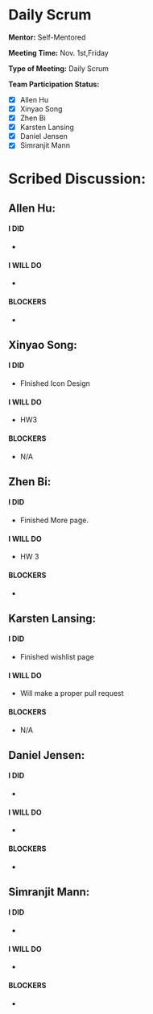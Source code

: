 # Daily Scrum

**Mentor:** Self-Mentored

**Meeting Time:** Nov. 1st,Friday

**Type of Meeting:** Daily Scrum

**Team Participation Status:** 
- [x] Allen Hu 
- [x] Xinyao Song 
- [x] Zhen Bi 
- [x] Karsten Lansing 
- [x] Daniel Jensen 
- [x] Simranjit Mann 

# **Scribed Discussion:**

## **Allen Hu:**  
#### **I DID**  
- 

#### **I WILL DO**  
- 

#### **BLOCKERS**  
- 

## **Xinyao Song:**  
#### **I DID**  
- FInished Icon Design

#### **I WILL DO**  
- HW3

#### **BLOCKERS**  
- N/A

## **Zhen Bi:**  
#### **I DID**  
- Finished More page.

#### **I WILL DO**  
- HW 3

#### **BLOCKERS**  
- 

## **Karsten Lansing:**  
#### **I DID**  
- Finished wishlist page

#### **I WILL DO**  
- Will make a proper pull request

#### **BLOCKERS**  
- N/A

## **Daniel Jensen:**  
#### **I DID**  
- 

#### **I WILL DO**  
- 

#### **BLOCKERS**  
-

## **Simranjit Mann:**  
#### **I DID**  
- 

#### **I WILL DO**  
- 

#### **BLOCKERS**  
-
